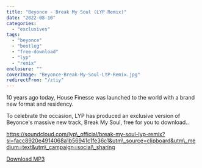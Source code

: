 ```yaml
---
title: "Beyonce - Break My Soul (LYP Remix)"
date: "2022-08-10"
categories:
  - "exclusives"
tags:
  - "beyonce"
  - "bootleg"
  - "free-download"
  - "lyp"
  - "remix"
enclosure: ""
coverImage: "Beyonce-Break-My-Soul-LYP-Remix.jpg"
redirectFrom: "/ztiy"
---
```


10 years ago today, House Finesse was launched to the world with a brand new format and residency.

To celebrate the occasion, LYP has produced an exclusive version of Beyonce's massive new track, Break My Soul, free for you to download..

https://soundcloud.com/lyp\_official/break-my-soul-lyp-remix?si=facc8920e4914068a1b56941c1fe36c1&utm\_source=clipboard&utm\_medium=text&utm\_campaign=social\_sharing

[Download MP3](https://pinecast.com/listen/261a5035-87a8-452d-97eb-e17a53bc386c.mp3)
